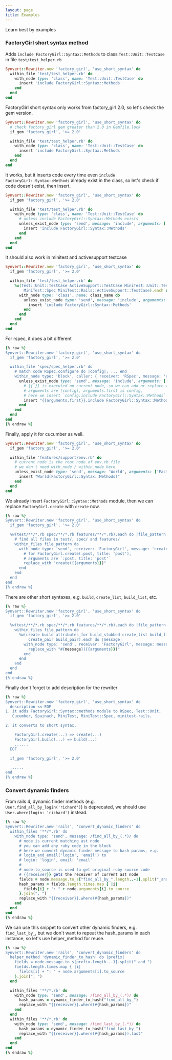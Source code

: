 ```yaml
---
layout: page
title: Examples
---
```


Learn best by examples

### FactoryGirl short syntax method

Adds `include FactoryGirl::Syntax::Methods` to class
`Test::Unit::TestCase` in file `test/test_helper.rb`

```ruby
Synvert::Rewriter.new 'factory_girl', 'use_short_syntax' do
  within_file 'test/test_helper.rb' do
    with_node type: 'class', name: 'Test::Unit::TestCase' do
      insert 'include FactoryGirl::Syntax::Methods'
    end
  end
end
```

FactoryGirl short syntax only works from factory\_girl 2.0, so let's
check the gem version.

```ruby
Synvert::Rewriter.new 'factory_girl', 'use_short_syntax' do
  # check factory_girl gem greater than 2.0 in Gemfile.lock
  if_gem 'factory_girl', '>= 2.0'

  within_file 'test/test_helper.rb' do
    with_node type: 'class', name: 'Test::Unit::TestCase' do
      insert 'include FactoryGirl::Syntax::Methods'
    end
  end
end
```

It works, but it inserts code every time even `include
FactoryGirl::Syntax::Methods` already exist in the class, so let's check
if code doesn't exist, then insert.

```ruby
Synvert::Rewriter.new 'factory_girl', 'use_short_syntax' do
  if_gem 'factory_girl', '>= 2.0'

  within_file 'test/test_helper.rb' do
    with_node type: 'class', name: 'Test::Unit::TestCase' do
      # unless include FactoryGirl::Syntax::Methods exists
      unless_exist_node type: 'send', message: 'include', arguments: ['FactoryGirl::Syntax::Methods'] do
        insert 'include FactoryGirl::Syntax::Methods'
      end
    end
  end
end
```

It should also work in minitest and activesupport testcase

```ruby
Synvert::Rewriter.new 'factory_girl', 'use_short_syntax' do
  if_gem 'factory_girl', '>= 2.0'

  within_file 'test/test_helper.rb' do
    %w(Test::Unit::TestCase ActiveSupport::TestCase MiniTest::Unit::TestCase
        MiniTest::Spec MiniTest::Rails::ActiveSupport::TestCase).each do |class_name|
      with_node type: 'class', name: class_name do
        unless_exist_node type: 'send', message: 'include', arguments: ['FactoryGirl::Syntax::Methods'] do
          insert 'include FactoryGirl::Syntax::Methods'
        end
      end
    end
  end
end
```

For rspec, it does a bit different

```ruby
{% raw %}
Synvert::Rewriter.new 'factory_girl', 'use_short_syntax' do
  if_gem 'factory_girl', '>= 2.0'

  within_file 'spec/spec_helper.rb' do
    # match code RSpec.configure do |config|; ... end
    within_node type: 'block', caller: { receiver: 'RSpec', message: 'configure' } do
      unless_exist_node type: 'send', message: 'include', arguments: ['FactoryGirl::Syntax::Methods'] do
        # {{ }} is executed on current node, so we can add or replace with some old code,
        # arguments are [config], arguments.first is config,
        # here we insert `config.include FactoryGirl::Syntax::Methods`
        insert "{{arguments.first}}.include FactoryGirl::Syntax::Methods"
      end
    end
  end
end
{% endraw %}
```

Finally, apply it for cucumber as well.

```ruby
Synvert::Rewriter.new 'factory_girl', 'use_short_syntax' do
  if_gem 'factory_girl', '>= 2.0'

  within_file 'features/support/env.rb' do
    # current node is the root node of env.rb file
    # we don't need with_node / within_node here
    unless_exist_node type: 'send', message: 'World', arguments: ['FactoryGirl::Syntax::Methods'] do
      insert "World(FactoryGirl::Syntax::Methods)"
    end
  end
end
```

We already insert `FactoryGirl::Syntax::Methods` module, then we can
replace `FactoryGirl.create` with `create` now.

```ruby
{% raw %}
Synvert::Rewriter.new 'factory_girl', 'use_short_syntax' do
  if_gem 'factory_girl', '>= 2.0'

  %w(test/**/*.rb spec/**/*.rb features/**/*.rb).each do |file_pattern|
    # find all files in test/, spec/ and features/
    within_files file_pattern do
      with_node type: 'send', receiver: 'FactoryGirl', message: 'create' do
        # for FactoryGirl.create(:post, title: 'post'),
        # arguments are `:post, title: 'post'`
        replace_with "create({{arguments}})"
      end
    end
  end
end
{% endraw %}
```

There are other short syntaxes, e.g. `build`, `create_list`, `build_list`, etc.

```ruby
{% raw %}
Synvert::Rewriter.new 'factory_girl', 'use_short_syntax' do
  if_gem 'factory_girl', '>= 2.0'

  %w(test/**/*.rb spec/**/*.rb features/**/*.rb).each do |file_pattern|
    within_files file_pattern do
      %w(create build attributes_for build_stubbed create_list build_list
          create_pair build_pair).each do |message|
        with_node type: 'send', receiver: 'FactoryGirl', message: message do
          replace_with "#{message}({{arguments}})"
        end
      end
    end
  end
end
{% endraw %}
```

Finally don't forget to add description for the rewriter

```ruby
{% raw %}
Synvert::Rewriter.new 'factory_girl', 'use_short_syntax' do
  description <<-EOF
1. it adds FactoryGirl::Syntax::methods module to RSpec, Test::Unit,
   Cucumber, Spainach, MiniTest, MiniTest::Spec, minitest-rails.

2. it converts to short syntax.

    FactoryGirl.create(...) => create(...)
    FactoryGirl.build(...) => build(...)
    ......
  EOF

  if_gem 'factory_girl', '>= 2.0'

  ......
end
{% endraw %}
```

### Convert dynamic finders

From rails 4, dynamic finder methods (e.g.
`User.find_all_by_login('richard')`) is deprecated, we should use
`User.where(login: 'richard')` instead.

```ruby
{% raw %}
Synvert::Rewriter.new 'rails', 'convert_dynamic_finders' do
  within_files '**/*.rb' do
    with_node type: 'send', message: /find_all_by_(.*)/ do
      # node is current matching ast node
      # you can add any ruby code in the block
      # here we convert dynamic finder message to hash params, e.g.
      # login_and_email('login', 'email') to
      # login: 'login', email: 'email'
      #
      # node.to_source is used to get original ruby source code
      # {{receiver}} gets the receiver of current ast node
      fields = node.message.to_s["find_all_by_".length..-1].split("_and_")
      hash_params = fields.length.times.map { |i|
        fields[i] + ": " + node.arguments[i].to_source
      }.join(", ")
      replace_with "{{receiver}}.where(#{hash_params})"
    end
  end
end
{% endraw %}
```

We can use this snippet to convert other dynamic finders, e.g.
`find_last_by_`, but we don't want to repeat the hash\_params
in each instance, so let's use helper\_method for reuse.

```ruby
{% raw %}
Synvert::Rewriter.new 'rails', 'convert_dynamic_finders' do
  helper_method 'dynamic_finder_to_hash' do |prefix|
    fields = node.message.to_s[prefix.length..-1].split("_and_")
    fields.length.times.map { |i|
      fields[i] + ": " + node.arguments[i].to_source
    }.join(", ")
  end

  within_files '**/*.rb' do
    with_node type: 'send', message: /find_all_by_(.*)/ do
      hash_params = dynamic_finder_to_hash("find_all_by_")
      replace_with "{{receiver}}.where(#{hash_params})"
    end
  end
  within_files '**/*.rb' do
    with_node type: 'send', message: /find_last_by_(.*)/ do
      hash_params = dynamic_finder_to_hash("find_last_by_")
      replace_with "{{receiver}}.where(#{hash_params}).last"
    end
  end
end
{% endraw %}
```
